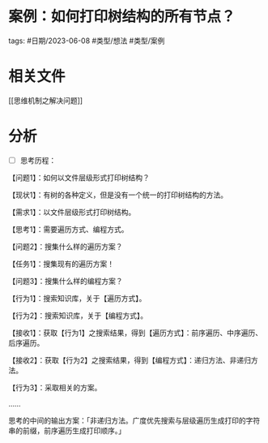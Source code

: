 # 案例：如何打印树结构的所有节点？



tags: #日期/2023-06-08 #类型/想法 #类型/案例 


# 相关文件

[[思维机制之解决问题]]


# 分析

- [ ] 思考历程：

【问题1】：如何以文件层级形式打印树结构？  
  
【现状1】：有树的各种定义，但是没有一个统一的打印树结构的方法。  
  
【需求1】：以文件层级形式打印树结构。  
  
【思考1】：需要遍历方式、编程方式。  
  
【问题2】：搜集什么样的遍历方案？  
  
【任务1】：搜集现有的遍历方案！  
  
【问题3】：搜集什么样的编程方案？  
  
【行为1】：搜索知识库，关于【遍历方式】。  
  
【行为2】：搜索知识库，关于【编程方式】。  
  
【接收1】：获取【行为1】之搜索结果，得到【遍历方式】：前序遍历、中序遍历、后序遍历。

【接收2】：获取【行为2】之搜索结果，得到【编程方式】：递归方法、非递归方法。

【行为3】：采取相关的方案。

……

思考的中间的输出方案：「非递归方法。广度优先搜索与层级遍历生成打印的字符串的前缀，前序遍历生成打印顺序。」


